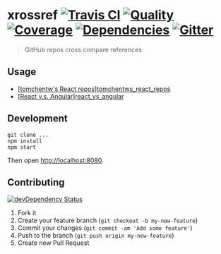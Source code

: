 # xrossref [![Travis CI][travis-image]][travis-url] [![Quality][codeclimate-image]][codeclimate-url] [![Coverage][codeclimate-coverage-image]][codeclimate-coverage-url] [![Dependencies][gemnasium-image]][gemnasium-url] [![Gitter][gitter-image]][gitter-url]
> GitHub repos cross compare references


## Usage

* [[tomchentw's React repos][tomchentws_react_repos]][tomchentws_react_repos]
* [[React v.s. Angular][react_vs_angular]][react_vs_angular]


## Development

```shell
git clone ...
npm install
npm start
```

Then open [http://localhost:8080](http://localhost:8080).


## Contributing

[![devDependency Status][david-dm-image]][david-dm-url]

1. Fork it
2. Create your feature branch (`git checkout -b my-new-feature`)
3. Commit your changes (`git commit -am 'Add some feature'`)
4. Push to the branch (`git push origin my-new-feature`)
5. Create new Pull Request


[travis-image]: https://img.shields.io/travis/tomchentw/xrossref.svg?style=flat-square
[travis-url]: https://travis-ci.org/tomchentw/xrossref
[codeclimate-image]: https://img.shields.io/codeclimate/github/tomchentw/xrossref.svg?style=flat-square
[codeclimate-url]: https://codeclimate.com/github/tomchentw/xrossref
[codeclimate-coverage-image]: https://img.shields.io/codeclimate/coverage/github/tomchentw/xrossref.svg?style=flat-square
[codeclimate-coverage-url]: https://codeclimate.com/github/tomchentw/xrossref
[gemnasium-image]: https://img.shields.io/gemnasium/tomchentw/xrossref.svg?style=flat-square
[gemnasium-url]: https://gemnasium.com/tomchentw/xrossref
[gitter-image]: https://badges.gitter.im/Join%20Chat.svg
[gitter-url]: https://gitter.im/tomchentw/xrossref?utm_source=badge&utm_medium=badge&utm_campaign=pr-badge&utm_content=badge
[david-dm-image]: https://img.shields.io/david/dev/tomchentw/xrossref.svg?style=flat-square
[david-dm-url]: https://david-dm.org/tomchentw/xrossref#info=devDependencies


[tomchentws_react_repos]: https://tomchentw.github.io/xrossref/#dG9tY2hlbnR3L3JlYWN0LWdvb2dsZS1tYXBzLCB0b21jaGVudHcvcmVhY3QtdG9hc3RyLCB0b21jaGVudHcvcmVhY3QtcHJpc20=
[react_vs_angular]: http://tomchentw.github.io/xrossref/#ZmFjZWJvb2svcmVhY3QsIGFuZ3VsYXIvYW5ndWxhci5qcw==
